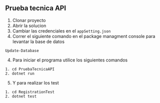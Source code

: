 
## Prueba tecnica API

1. Clonar proyecto
2. Abrir la solucion
3. Cambiar las credenciales en el ```appSetting.json```
4. Correr el siguiente comando en el package managment console para levantar la base de datos
```
Update-Database
```
4. Para iniciar el programa utilice los siguientes comandos
```
1. cd PruebaTecnicaAPI
2. dotnet run
```
5. Y para realizar los test
```
1. cd RegistrationTest
2. dotnet test
```

